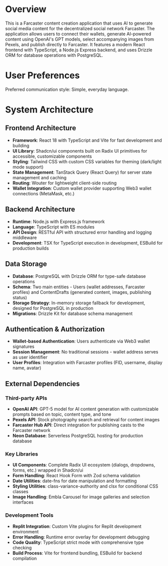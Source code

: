 # Overview

This is a Farcaster content creation application that uses AI to generate social media content for the decentralized social network Farcaster. The application allows users to connect their wallets, generate AI-powered content using OpenAI's GPT models, select accompanying images from Pexels, and publish directly to Farcaster. It features a modern React frontend with TypeScript, a Node.js Express backend, and uses Drizzle ORM for database operations with PostgreSQL.

# User Preferences

Preferred communication style: Simple, everyday language.

# System Architecture

## Frontend Architecture
- **Framework**: React 18 with TypeScript and Vite for fast development and building
- **UI Library**: Shadcn/ui components built on Radix UI primitives for accessible, customizable components
- **Styling**: Tailwind CSS with custom CSS variables for theming (dark/light mode support)
- **State Management**: TanStack Query (React Query) for server state management and caching
- **Routing**: Wouter for lightweight client-side routing
- **Wallet Integration**: Custom wallet provider supporting Web3 wallet connections (MetaMask, etc.)

## Backend Architecture
- **Runtime**: Node.js with Express.js framework
- **Language**: TypeScript with ES modules
- **API Design**: RESTful API with structured error handling and logging middleware
- **Development**: TSX for TypeScript execution in development, ESBuild for production builds

## Data Storage
- **Database**: PostgreSQL with Drizzle ORM for type-safe database operations
- **Schema**: Two main entities - Users (wallet addresses, Farcaster profiles) and ContentDrafts (generated content, images, publishing status)
- **Storage Strategy**: In-memory storage fallback for development, designed for PostgreSQL in production
- **Migrations**: Drizzle Kit for database schema management

## Authentication & Authorization
- **Wallet-based Authentication**: Users authenticate via Web3 wallet signatures
- **Session Management**: No traditional sessions - wallet address serves as user identifier
- **User Profiles**: Integration with Farcaster profiles (FID, username, display name, avatar)

## External Dependencies

### Third-party APIs
- **OpenAI API**: GPT-5 model for AI content generation with customizable prompts based on topic, content type, and tone
- **Pexels API**: Stock photography search and retrieval for content images
- **Farcaster Hub API**: Direct integration for publishing casts to the Farcaster network
- **Neon Database**: Serverless PostgreSQL hosting for production database

### Key Libraries
- **UI Components**: Complete Radix UI ecosystem (dialogs, dropdowns, forms, etc.) wrapped in Shadcn/ui
- **Form Handling**: React Hook Form with Zod schema validation
- **Date Utilities**: date-fns for date manipulation and formatting
- **Styling Utilities**: class-variance-authority and clsx for conditional CSS classes
- **Image Handling**: Embla Carousel for image galleries and selection interfaces

### Development Tools
- **Replit Integration**: Custom Vite plugins for Replit development environment
- **Error Handling**: Runtime error overlay for development debugging
- **Code Quality**: TypeScript strict mode with comprehensive type checking
- **Build Process**: Vite for frontend bundling, ESBuild for backend compilation